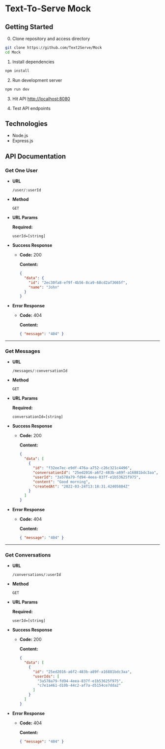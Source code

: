 # Text-To-Serve Mock

## Getting Started

0. Clone repository and access directory

```bash
git clone https://github.com/Text2Serve/Mock
cd Mock
```

1. Install dependencies

```bash
npm install
```

2. Run development server

```bash
npm run dev
```

3. Hit API [http://localhost:8080](http://localhost:8080)

4. Test API endpoints

## Technologies

- Node.js
- Express.js

## API Documentation

### Get One User

- **URL**

  `/user/:userId`

- **Method**

  `GET`

- **URL Params**

  **Required:**

  `userId=[string]`

- **Success Response**

  - **Code:** 200

    **Content:**

    ```json
    {
      "data": {
        "id": "2ec30fa8-ef9f-4b56-8ca9-68cd2af3665f",
        "name": "John"
      }
    }
    ```

- **Error Response**

  - **Code:** 404

    **Content:**

    ```json
    { "message": "404" }
    ```

---

### Get Messages

- **URL**

  `/messages/:conversationId`

- **Method**

  `GET`

- **URL Params**

  **Required:**

  `conversationId=[string]`

- **Success Response**

  - **Code:** 200

    **Content:**

    ```json
    {
      "data": [
        {
          "id": "f32ee7ec-e9df-476a-a752-c26c321c4496",
          "conversationId": "25ed2016-a6f2-483b-a89f-a16881bdc3aa",
          "userId": "3a578a79-fd94-4eea-837f-e1b53625f975",
          "content": "Good morning",
          "createdAt": "2022-03-24T13:18:31.42405804Z"
        }
      ]
    }
    ```

- **Error Response**

  - **Code:** 404

    **Content:**

    ```json
    { "message": "404" }
    ```

---

### Get Conversations

- **URL**

  `/conversations/:userId`

- **Method**

  `GET`

- **URL Params**

  **Required:**

  `userId=[string]`

- **Success Response**

  - **Code:** 200

    **Content:**

    ```json
    {
      "data": [
        {
          "id": "25ed2016-a6f2-483b-a89f-a16881bdc3aa",
          "userIds": [
            "3a578a79-fd94-4eea-837f-e1b53625f975",
            "c7e1a461-d10b-44c2-af7a-d5154ce7dda2"
          ]
        }
      ]
    }
    ```

- **Error Response**

  - **Code:** 404

    **Content:**

    ```json
    { "message": "404" }
    ```
